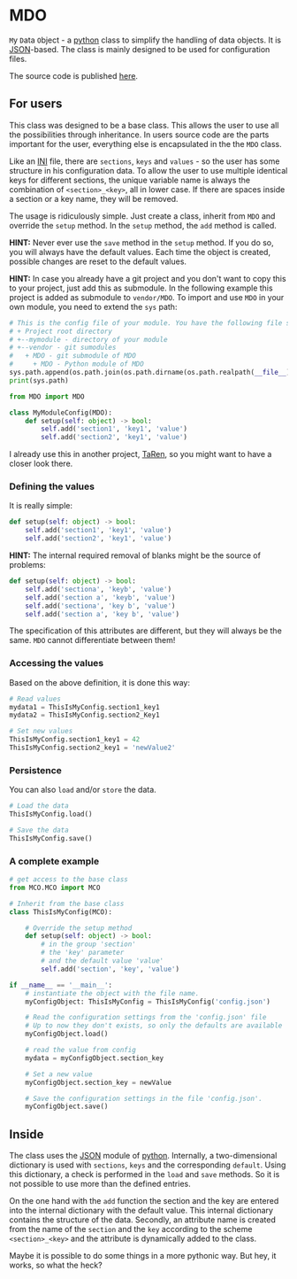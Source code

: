 # MDO

`M`y `D`ata `O`bject - a [python][python] class to simplify the handling of data objects. It is [JSON][json]-based. The class is mainly designed to be used for configuration files.

The source code is published [here][mdo].

## For users

This class was designed to be a base class. This allows the user to use all the possibilities through inheritance. In users source code are the parts important for the user, everything else is encapsulated in the the ```MDO``` class.

Like an [INI][ini] file, there are `sections`, `keys` and `values` - so the user has some structure in his configuration data. To allow the user to use multiple identical keys for different sections, the unique variable name is always the combination of `<section>_<key>`, all in lower case. If there are spaces inside a section or a key name, they will be removed.

The usage is ridiculously simple. Just create a class, inherit from `MDO` and override the `setup` method. In the `setup` method, the `add` method is called.

**HINT:** Never ever use the ```save``` method in the ```setup``` method. If you do so, you will always have the default values. Each time the object is created, possible changes are reset to the default values.

**HINT:** In case you already have a git project and you don't want to copy this to your project, just add this as submodule. In the following example this project is added as submodule to ```vendor/MDO```. To import and use ```MDO``` in your own module, you need to extend the ```sys``` path:

```python
# This is the config file of your module. You have the following file structure
# + Project root directory
# +--mymodule - directory of your module
# +--vendor - git sumodules
#   + MDO - git submodule of MDO
#     + MDO - Python module of MDO
sys.path.append(os.path.join(os.path.dirname(os.path.realpath(__file__)), '../vendor/MDO/MDO/'))
print(sys.path)

from MDO import MDO

class MyModuleConfig(MDO):
    def setup(self: object) -> bool:
        self.add('section1', 'key1', 'value')
        self.add('section2', 'key1', 'value')
```

I already use this in another project, [TaRen][taren], so you might want to have a closer look there.

### Defining the values

It is really simple:

```python
def setup(self: object) -> bool:
    self.add('section1', 'key1', 'value')
    self.add('section2', 'key1', 'value')
```

**HINT:** The internal required removal of blanks might be the source of problems:

```python
def setup(self: object) -> bool:
    self.add('sectiona', 'keyb', 'value')
    self.add('section a', 'keyb', 'value')
    self.add('sectiona', 'key b', 'value')
    self.add('section a', 'key b', 'value')
```

The specification of this attributes are different, but they will always be the same. ```MDO``` cannot differentiate between them!

### Accessing the values

Based on the above definition, it is done this way:

```python
# Read values
mydata1 = ThisIsMyConfig.section1_key1
mydata2 = ThisIsMyConfig.section2_Key1

# Set new values
ThisIsMyConfig.section1_key1 = 42
ThisIsMyConfig.section2_key1 = 'newValue2'
```

### Persistence

You can also `load` and/or `store` the data.

```python
# Load the data
ThisIsMyConfig.load()

# Save the data
ThisIsMyConfig.save()
```

### A complete example

```python
# get access to the base class
from MCO.MCO import MCO

# Inherit from the base class
class ThisIsMyConfig(MCO):

    # Override the setup method
    def setup(self: object) -> bool:
        # in the group 'section'
        # the 'key' parameter
        # and the default value 'value'
        self.add('section', 'key', 'value')

if __name__ == '__main__':
    # instantiate the object with the file name.
    myConfigObject: ThisIsMyConfig = ThisIsMyConfig('config.json')

    # Read the configuration settings from the 'config.json' file
    # Up to now they don't exists, so only the defaults are available
    myConfigObject.load()

    # read the value from config
    mydata = myConfigObject.section_key

    # Set a new value
    myConfigObject.section_key = newValue

    # Save the configuration settings in the file 'config.json'.
    myConfigObject.save()
```

## Inside

The class uses the [JSON][json] module of [python][python]. Internally, a two-dimensional dictionary is used with `sections`, `keys` and the corresponding `default`. Using this dictionary, a check is performed in the `load` and `save` methods. So it is not possible to use more than the defined entries.

On the one hand with the `add` function the section and the key are entered into the internal dictionary with the default value. This internal dictionary contains the structure of the data. Secondly, an attribute name is created from the name of the `section` and the `key` according to the scheme `<section>_<key>` and the attribute is dynamically added to the class.

Maybe it is possible to do some things in a more pythonic way. But hey, it works, so what the heck?

[ini]: https://en.wikipedia.org/wiki/INI_file
[json]: https://www.json.org/
[mdo]: https://www.github.com/ThirtySomething/MDO
[python]: https://www.python.org/
[taren]: https://github.com/ThirtySomething/TaRen
